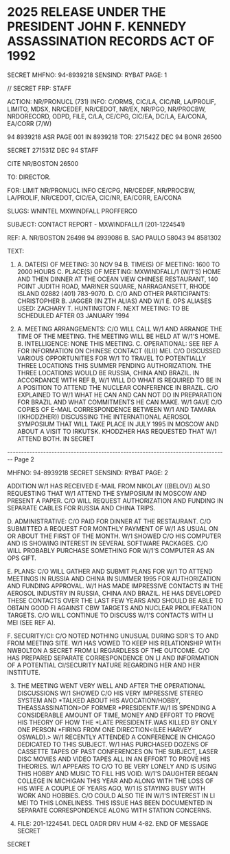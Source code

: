 # 2025 RELEASE UNDER THE PRESIDENT JOHN F. KENNEDY ASSASSINATION RECORDS ACT OF 1992

SECRET
MHFNO: 94-8939218 SENSIND: RYBAT PAGE: 1

// SECRET FRP: STAFF

ACTION: NR/PRONUCL (731) INFO: C/ORMS, CIC/LA, CIC/NR, LA/PROLIF, LIMITO,
MDSX, NR/CEDEF, NR/CEDOT, NR/EX, NR/PGO, NR/PROCBW, NRDORECORD, ODPD, FILE,
C/LA, CE/CPG, CIC/EA, DC/LA, EA/CONA, EA/CORR (7/W)

94 8939218 ASR PAGE 001 IN 8939218
TOR: 271542Z DEC 94 BONR 26500

SECRET 271531Z DEC 94 STAFF

CITE NR/BOSTON 26500

TO: DIRECTOR.

FOR: LIMIT NR/PRONUCL INFO CE/CPG, NR/CEDEF, NR/PROCBW,
LA/PROLIF, NR/CEDOT, CIC/EA, CIC/NR, EA/CORR, EA/CONA

SLUGS: WNINTEL MXWINDFALL PROFFERCO

SUBJECT: CONTACT REPORT - MXWINDFALL/1 (201-1224541)

REF: A. NR/BOSTON 26498 94 8939086
B. SAO PAULO 58043 94 8581302

TEXT:

1. A. DATE(S) OF MEETING: 30 NOV 94
   B. TIME(S) OF MEETING: 1600 TO 2000 HOURS
   C. PLACE(S) OF MEETING: MXWINDFALL/1 (W/1'S) HOME AND
   THEN DINNER AT THE OCEAN VIEW CHINESE RESTAURANT, 140 POINT
   JUDITH ROAD, MARINER SQUARE, NARRAGANSETT, RHODE ISLAND 02882
   (401) 783-9070.
   D. C/O AND OTHER PARTICIPANTS: CHRISTOPHER B. JAGGER
   (IN ZTH ALIAS) AND W/1
   E. OPS ALIASES USED: ZACHARY T. HUNTINGTON
   F. NEXT MEETING: TO BE SCHEDULED AFTER 03 JANUARY 1994

2. A. MEETING ARRANGEMENTS: C/O WILL CALL W/1 AND ARRANGE
   THE TIME OF THE MEETING. THE MEETING WILL BE HELD AT W/1'S HOME.
   B. INTELLIGENCE: NONE THIS MEETING.
   C. OPERATIONAL: SEE REF A FOR INFORMATION ON CHINESE
   CONTACT ((LI)) MEI. C/O DISCUSSED VARIOUS OPPORTUNITIES FOR W/1
   TO TRAVEL TO POTENTIALLY THREE LOCATIONS THIS SUMMER PENDING
   AUTHORIZATION. THE THREE LOCATIONS WOULD BE RUSSIA, CHINA AND
   BRAZIL. IN ACCORDANCE WITH REF B, W/1 WILL DO WHAT IS REQUIRED
   TO BE IN A POSITION TO ATTEND THE NUCLEAR CONFERENCE IN BRAZIL.
   C/O EXPLAINED TO W/1 WHAT HE CAN AND CAN NOT DO IN PREPARATION
   FOR BRAZIL AND WHAT COMMITMENTS HE CAN MAKE. W/1 GAVE C/O
   COPIES OF E-MAIL CORRESPONDENCE BETWEEN W/1 AND TAMARA
   ((KHODZHER)) DISCUSSING THE INTERNATIONAL AEROSOL SYMPOSIUM THAT
   WILL TAKE PLACE IN JULY 1995 IN MOSCOW AND ABOUT A VISIT TO
   IRKUTSK. KHODZHER HAS REQUESTED THAT W/1 ATTEND BOTH. IN
   SECRET


-------------------------------------------------------------------------------- Page 2

MHFNO: 94-8939218
SECRET
SENSIND: RYBAT
PAGE: 2

ADDITION W/1 HAS RECEIVED E-MAIL FROM NIKOLAY ((BELOV)) ALSO
REQUESTING THAT W/1 ATTEND THE SYMPOSIUM IN MOSCOW AND PRESENT A
PAPER. C/O WILL REQUEST AUTHORIZATION AND FUNDING IN SEPARATE
CABLES FOR RUSSIA AND CHINA TRIPS.

D. ADMINISTRATIVE: C/O PAID FOR DINNER AT THE
RESTAURANT. C/O SUBMITTED A REQUEST FOR MONTHLY PAYMENT OF W/1
AS USUAL ON OR ABOUT THE FIRST OF THE MONTH. W/1 SHOWED C/O HIS
COMPUTER AND IS SHOWING INTEREST IN SEVERAL SOFTWARE PACKAGES.
C/O WILL PROBABLY PURCHASE SOMETHING FOR W/1'S COMPUTER AS AN
OPS GIFT.

Ε. PLANS: C/O WILL GATHER AND SUBMIT PLANS FOR W/1 TO
ATTEND MEETINGS IN RUSSIA AND CHINA IN SUMMER 1995 FOR
AUTHORIZATION AND FUNDING APPROVAL. W/1 HAS MADE IMPRESSIVE
CONTACTS IN THE AEROSOL INDUSTRY IN RUSSIA, CHINA AND BRAZIL.
HE HAS DEVELOPED THESE CONTACTS OVER THE LAST FEW YEARS AND
SHOULD BE ABLE TO OBTAIN GOOD FI AGAINST CBW TARGETS AND NUCLEAR
PROLIFERATION TARGETS. C/O WILL CONTINUE TO DISCUSS W/1'S
CONTACTS WITH LI MEI (SEE REF A).

F. SECURITY/CI: C/O NOTED NOTHING UNUSUAL DURING SDR'S
TO AND FROM MEETING SITE. W/1 HAS VOWED TO KEEP HIS
RELATIONSHIP WITH NWBOLTON A SECRET FROM LI REGARDLESS OF THE
OUTCOME. C/O HAS PREPARED SEPARATE CORRESPONDENCE ON LI AND
INFORMATION OF A POTENTIAL CI/SECURITY NATURE REGARDING HER AND
HER INSTITUTE.

3. THE MEETING WENT VERY WELL AND AFTER THE OPERATIONAL
   DISCUSSIONS W/1 SHOWED C/O HIS VERY IMPRESSIVE STEREO SYSTEM AND
   *TALKED ABOUT HIS AVOCATION/HOBBY, THEASSASSINATION>OF FORMER
   *PRESIDENTF.W/1 IS SPENDING A CONSIDERABLE
   AMOUNT OF TIME, MONEY AND EFFORT TO PROVE HIS THEORY OF HOW THE
   *LATE PRESIDENTF.WAS KILLED BY ONLY ONE PERSON
   *FIRING FROM ONE DIRECTION<(LEE HARVEY OSWALD).> W/1 RECENTLY
   ATTENDED A CONFERENCE IN CHICAGO DEDICATED TO THIS SUBJECT. W/1
   HAS PURCHASED DOZENS OF CASSETTE TAPES OF PAST CONFERENCES ON
   THE SUBJECT, LASER DISC MOVIES AND VIDEO TAPES ALL IN AN EFFORT
   TO PROVE HIS THEORIES. W/1 APPEARS TO C/O TO BE VERY LONELY AND
   IS USING THIS HOBBY AND MUSIC TO FILL HIS VOID. W/1'S DAUGHTER
   BEGAN COLLEGE IN MICHIGAN THIS YEAR AND ALONG WITH THE LOSS OF
   HIS WIFE A COUPLE OF YEARS AGO, W/1 IS STAYING BUSY WITH WORK
   AND HOBBIES. C/O COULD ALSO TIE IN W/1'S INTEREST IN LI MEI ΤΟ
   THIS LONELINESS. THIS ISSUE HAS BEEN DOCUMENTED IN SEPARATE
   CORRESPONDENCE ALONG WITH STATION CONCERNS.

4. FILE: 201-1224541. DECL OADR DRV HUM 4-82.
   END OF MESSAGE
   SECRET

SECRET
